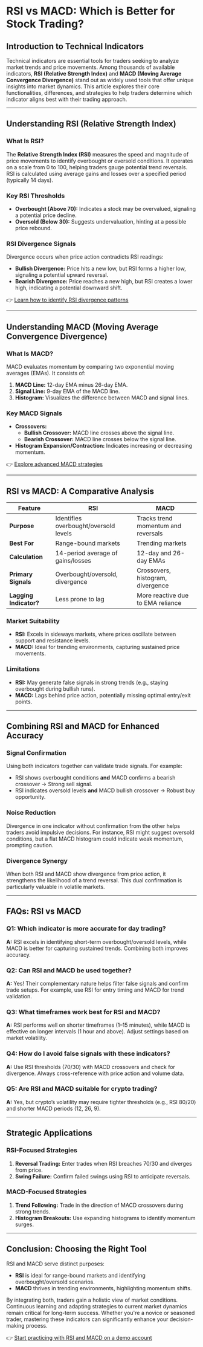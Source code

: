 # RSI vs MACD: Which is Better for Stock Trading?

## Introduction to Technical Indicators

Technical indicators are essential tools for traders seeking to analyze market trends and price movements. Among thousands of available indicators, **RSI (Relative Strength Index)** and **MACD (Moving Average Convergence Divergence)** stand out as widely used tools that offer unique insights into market dynamics. This article explores their core functionalities, differences, and strategies to help traders determine which indicator aligns best with their trading approach.

---

## Understanding RSI (Relative Strength Index)

### What Is RSI?

The **Relative Strength Index (RSI)** measures the speed and magnitude of price movements to identify overbought or oversold conditions. It operates on a scale from 0 to 100, helping traders gauge potential trend reversals. RSI is calculated using average gains and losses over a specified period (typically 14 days).

### Key RSI Thresholds

- **Overbought (Above 70):** Indicates a stock may be overvalued, signaling a potential price decline.
- **Oversold (Below 30):** Suggests undervaluation, hinting at a possible price rebound.

### RSI Divergence Signals

Divergence occurs when price action contradicts RSI readings:
- **Bullish Divergence:** Price hits a new low, but RSI forms a higher low, signaling a potential upward reversal.
- **Bearish Divergence:** Price reaches a new high, but RSI creates a lower high, indicating a potential downward shift.

👉 [Learn how to identify RSI divergence patterns](https://bit.ly/okx-bonus)

---

## Understanding MACD (Moving Average Convergence Divergence)

### What Is MACD?

MACD evaluates momentum by comparing two exponential moving averages (EMAs). It consists of:
1. **MACD Line:** 12-day EMA minus 26-day EMA.
2. **Signal Line:** 9-day EMA of the MACD line.
3. **Histogram:** Visualizes the difference between MACD and signal lines.

### Key MACD Signals

- **Crossovers:**
  - **Bullish Crossover:** MACD line crosses above the signal line.
  - **Bearish Crossover:** MACD line crosses below the signal line.
- **Histogram Expansion/Contraction:** Indicates increasing or decreasing momentum.

👉 [Explore advanced MACD strategies](https://bit.ly/okx-bonus)

---

## RSI vs MACD: A Comparative Analysis

| Feature                | RSI                                  | MACD                                  |
|------------------------|--------------------------------------|---------------------------------------|
| **Purpose**            | Identifies overbought/oversold levels| Tracks trend momentum and reversals  |
| **Best For**           | Range-bound markets                 | Trending markets                      |
| **Calculation**        | 14-period average of gains/losses    | 12-day and 26-day EMAs                |
| **Primary Signals**    | Overbought/oversold, divergence      | Crossovers, histogram, divergence     |
| **Lagging Indicator?** | Less prone to lag                   | More reactive due to EMA reliance     |

### Market Suitability

- **RSI:** Excels in sideways markets, where prices oscillate between support and resistance levels.
- **MACD:** Ideal for trending environments, capturing sustained price movements.

### Limitations

- **RSI:** May generate false signals in strong trends (e.g., staying overbought during bullish runs).
- **MACD:** Lags behind price action, potentially missing optimal entry/exit points.

---

## Combining RSI and MACD for Enhanced Accuracy

### Signal Confirmation

Using both indicators together can validate trade signals. For example:
- RSI shows overbought conditions **and** MACD confirms a bearish crossover → Strong sell signal.
- RSI indicates oversold levels **and** MACD bullish crossover → Robust buy opportunity.

### Noise Reduction

Divergence in one indicator without confirmation from the other helps traders avoid impulsive decisions. For instance, RSI might suggest oversold conditions, but a flat MACD histogram could indicate weak momentum, prompting caution.

### Divergence Synergy

When both RSI and MACD show divergence from price action, it strengthens the likelihood of a trend reversal. This dual confirmation is particularly valuable in volatile markets.

---

## FAQs: RSI vs MACD

### Q1: Which indicator is more accurate for day trading?
**A:** RSI excels in identifying short-term overbought/oversold levels, while MACD is better for capturing sustained trends. Combining both improves accuracy.

### Q2: Can RSI and MACD be used together?
**A:** Yes! Their complementary nature helps filter false signals and confirm trade setups. For example, use RSI for entry timing and MACD for trend validation.

### Q3: What timeframes work best for RSI and MACD?
**A:** RSI performs well on shorter timeframes (1–15 minutes), while MACD is effective on longer intervals (1 hour and above). Adjust settings based on market volatility.

### Q4: How do I avoid false signals with these indicators?
**A:** Use RSI thresholds (70/30) with MACD crossovers and check for divergence. Always cross-reference with price action and volume data.

### Q5: Are RSI and MACD suitable for crypto trading?
**A:** Yes, but crypto’s volatility may require tighter thresholds (e.g., RSI 80/20) and shorter MACD periods (12, 26, 9).

---

## Strategic Applications

### RSI-Focused Strategies
1. **Reversal Trading:** Enter trades when RSI breaches 70/30 and diverges from price.
2. **Swing Failure:** Confirm failed swings using RSI to anticipate reversals.

### MACD-Focused Strategies
1. **Trend Following:** Trade in the direction of MACD crossovers during strong trends.
2. **Histogram Breakouts:** Use expanding histograms to identify momentum surges.

---

## Conclusion: Choosing the Right Tool

RSI and MACD serve distinct purposes:
- **RSI** is ideal for range-bound markets and identifying overbought/oversold scenarios.
- **MACD** thrives in trending environments, highlighting momentum shifts.

By integrating both, traders gain a holistic view of market conditions. Continuous learning and adapting strategies to current market dynamics remain critical for long-term success. Whether you're a novice or seasoned trader, mastering these indicators can significantly enhance your decision-making process.

👉 [Start practicing with RSI and MACD on a demo account](https://bit.ly/okx-bonus)